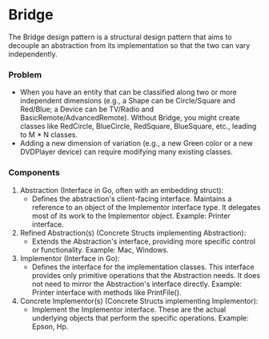 # Bridge

The Bridge design pattern is a structural design pattern that aims to decouple an abstraction from its implementation so
that the two can vary independently.

### Problem 
* When you have an entity that can be classified along two or more independent dimensions (e.g., a Shape can be 
Circle/Square and Red/Blue; a Device can be TV/Radio and BasicRemote/AdvancedRemote). Without Bridge, you might create 
classes like RedCircle, BlueCircle, RedSquare, BlueSquare, etc., leading to M * N classes. 
* Adding a new dimension of variation (e.g., a new Green color or a new DVDPlayer device) can require modifying many 
existing classes.

### Components 

1. Abstraction (Interface in Go, often with an embedding struct):
   * Defines the abstraction's client-facing interface. Maintains a reference to an object of the Implementor interface
    type. It delegates most of its work to the Implementor object. Example: Printer interface. 
2. Refined Abstraction(s) (Concrete Structs implementing Abstraction):
   * Extends the Abstraction's interface, providing more specific control or functionality. Example: Mac, 
   Windows. 
3. Implementor (Interface in Go):
   * Defines the interface for the implementation classes. This interface provides only primitive operations that the 
   Abstraction needs. It does not need to mirror the Abstraction's interface directly. Example: Printer interface with 
   methods like PrintFile().
4. Concrete Implementor(s) (Concrete Structs implementing Implementor):
   * Implement the Implementor interface. These are the actual underlying objects that perform the specific operations. 
   Example: Epson, Hp.